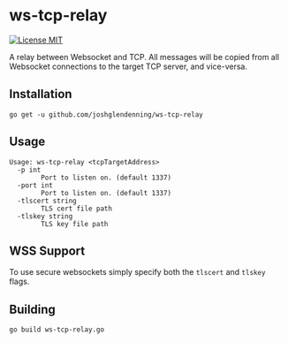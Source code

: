 # ws-tcp-relay
[![License MIT](https://img.shields.io/npm/l/express.svg)](http://opensource.org/licenses/MIT)

A relay between Websocket and TCP. All messages will be copied from all 
Websocket connections to the target TCP server, and vice-versa.

## Installation
```go get -u github.com/joshglendenning/ws-tcp-relay```

## Usage
```
Usage: ws-tcp-relay <tcpTargetAddress>
  -p int
        Port to listen on. (default 1337)
  -port int
        Port to listen on. (default 1337)
  -tlscert string
        TLS cert file path
  -tlskey string
        TLS key file path
```

## WSS Support
To use secure websockets simply specify both the `tlscert` and `tlskey` flags.

## Building
`go build ws-tcp-relay.go`

